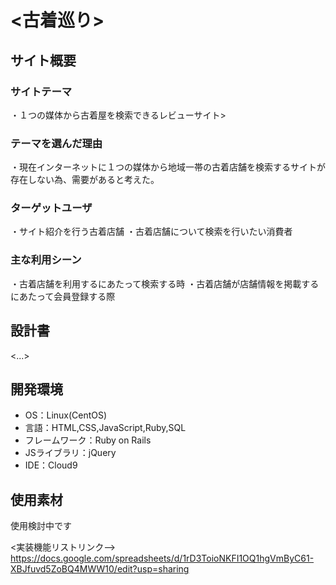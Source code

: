 # <古着巡り>

## サイト概要

### サイトテーマ
・１つの媒体から古着屋を検索できるレビューサイト>

### テーマを選んだ理由
・現在インターネットに１つの媒体から地域一帯の古着店舗を検索するサイトが
存在しない為、需要があると考えた。

### ターゲットユーザ
・サイト紹介を行う古着店舗
・古着店舗について検索を行いたい消費者

### 主な利用シーン
・古着店舗を利用するにあたって検索する時
・古着店舗が店舗情報を掲載するにあたって会員登録する際

## 設計書
<...>

## 開発環境
- OS：Linux(CentOS)
- 言語：HTML,CSS,JavaScript,Ruby,SQL
- フレームワーク：Ruby on Rails
- JSライブラリ：jQuery
- IDE：Cloud9

## 使用素材
使用検討中です

<実装機能リストリンク-->
https://docs.google.com/spreadsheets/d/1rD3ToioNKFI1OQ1hgVmByC61-XBJfuvd5ZoBQ4MWW10/edit?usp=sharing